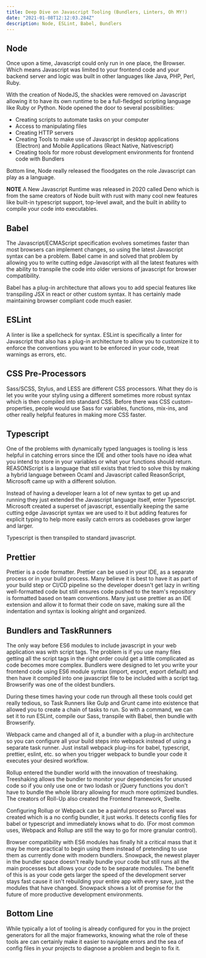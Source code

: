 ```yaml
---
title: Deep Dive on Javascript Tooling (Bundlers, Linters, Oh MY!)
date: "2021-01-08T12:12:03.284Z"
description: Node, ESLint, Babel, Bundlers
---
```


## Node

Once upon a time, Javascript could only run in one place, the Browser. Which means Javascript was limited to your frontend code and your backend server and logic was built in other languages like Java, PHP, Perl, Ruby.

With the creation of NodeJS, the shackles were removed on Javascript allowing it to have its own runtime to be a full-fledged scripting language like Ruby or Python. Node opened the door to several possibilities:

- Creating scripts to automate tasks on your computer
- Access to manipulating files
- Creating HTTP servers
- Creating Tools to make use of Javascript in desktop applications (Electron) and Mobile Applications (React Native, Nativescript)
- Creating tools for more robust development environments for frontend code with Bundlers

Bottom line, Node really released the floodgates on the role Javascript can play as a language.

**NOTE** A New Javascript Runtime was released in 2020 called Deno which is from the same creators of Node built with rust with many cool new features like built-in typescript support, top-level await, and the built in ability to compile your code into executables.

## Babel

The Javascript/ECMAScript specification evolves sometimes faster than most browsers can implement changes, so using the latest Javascript syntax can be a problem. Babel came in and solved that problem by allowing you to write cutting edge Javascript with all the latest features with the ability to transpile the code into older versions of javascript for browser compatibility.

Babel has a plug-in architecture that allows you to add special features like transpiling JSX in react or other custom syntax. It has certainly made maintaining browser compliant code much easier.

## ESLint

A linter is like a spellcheck for syntax. ESLint is specifically a linter for Javascript that also has a plug-in architecture to allow you to customize it to enforce the conventions you want to be enforced in your code, treat warnings as errors, etc.

## CSS Pre-Processors

Sass/SCSS, Stylus, and LESS are different CSS processors. What they do is let you write your styling using a different sometimes more robust syntax which is then compiled into standard CSS. Before there was CSS custom-properties, people would use Sass for variables, functions, mix-ins, and other really helpful features in making more CSS faster.

## Typescript

One of the problems with dynamically typed languages is tooling is less helpful in catching errors since the IDE and other tools have no idea what you intend to store in your variables or what your functions should return. REASONScript is a language that still exists that tried to solve this by making a hybrid language between Ocaml and Javascript called ReasonScript, Microsoft came up with a different solution.

Instead of having a developer learn a lot of new syntax to get up and running they just extended the Javascript language itself, enter Typescript. Microsoft created a superset of javascript, essentially keeping the same cutting edge Javascript syntax we are used to it but adding features for explicit typing to help more easily catch errors as codebases grow larger and larger.

Typescript is then transpiled to standard javascript.

## Prettier

Prettier is a code formatter. Prettier can be used in your IDE, as a separate process or in your build process. Many believe it is best to have it as part of your build step or CI/CD pipeline so the developer doesn't get lazy in writing well-formatted code but still ensures code pushed to the team's repository is formatted based on team conventions. Many just use prettier as an IDE extension and allow it to format their code on save, making sure all the indentation and syntax is looking alright and organized.

## Bundlers and TaskRunners

The only way before ES6 modules to include javascript in your web application was with script tags. The problem is if you use many files getting all the script tags in the right order could get a little complicated as code becomes more complex. Bundlers were designed to let you write your frontend code using ES6 module syntax (import, export, export default) and then have it compiled into one javascript file to be included with a script tag. Browserify was one of the oldest bundlers.

During these times having your code run through all these tools could get really tedious, so Task Runners like Gulp and Grunt came into existence that allowed you to create a chain of tasks to run. So with a command, we can set it to run ESLint, compile our Sass, transpile with Babel, then bundle with Browserify.

Webpack came and changed all of it, a bundler with a plug-in architecture so you can configure all your build steps into webpack instead of using a separate task runner. Just install webpack plug-ins for babel, typescript, prettier, eslint, etc. so when you trigger webpack to bundle your code it executes your desired workflow.

Rollup entered the bundler world with the innovation of treeshaking. Treeshaking allows the bundler to monitor your dependencies for unused code so if you only use one or two lodash or jQuery functions you don't have to bundle the whole library allowing for much more optimized bundles. The creators of Roll-Up also created the Frontend framework, Svelte.

Configuring Rollup or Webpack can be a painful process so Parcel was created which is a no config bundler, it just works. It detects config files for babel or typescript and immediately knows what to do. (For most common uses, Webpack and Rollup are still the way to go for more granular control).

Browser compatibility with ES6 modules has finally hit a critical mass that it may be more practical to begin using them instead of pretending to use them as currently done with modern bundlers. Snowpack, the newest player in the bundler space doesn't really bundle your code but still runs all the main processes but allows your code to be separate modules. The benefit of this is as your code gets larger the speed of the development server stays fast cause it isn't rebuilding your entire app with every save, just the modules that have changed. Snowpack shows a lot of promise for the future of more productive development environments.

## Bottom Line

While typically a lot of tooling is already configured for you in the project generators for all the major frameworks, knowing what the role of these tools are can certainly make it easier to navigate errors and the sea of config files in your projects to diagnose a problem and begin to fix it.
